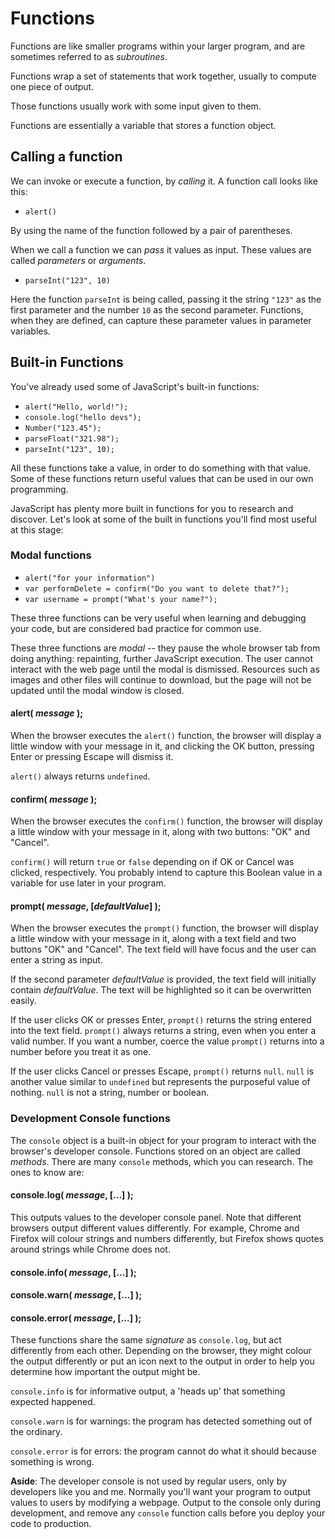 # Functions

<!--  SY 27/1/15
 you may well get into these points in later chapters, but these  have spring to mind while I'm reading this for the first time
 
naming conventions ? 
Why do we write functions?
When do we use them?
Where do we write them?
How does our web page get hold of them?
What is a parameter, or an argument, and when should we use each term?
What is "return" and how do we use it?  - 

A very good coding mate who used to come along to the PHP group we had here years ago described his functions as "storing his genius". 
He said he used to go into an almost trance like state while writing them, usually late at night, then in the morning be quite surprised by how clever he had been.

We should also strongly emphasise the absolute necessity of good clear naming conventions (self-commenting identifiers) and of commenting all except the simplest and clearly named functions with
a) the overall picture
b) the parameters that are requires
3) what is returned

I also insist that the students write their pseudocode in comments above any function they are working on - they can eliminate them when everything is perfect - but their comments should make the intention of the function perfectly clear
so that all that any other programmer has to do is read the comment and confirm that the code does what is intended.  They should never have to work it out for themselves.
Excessive commenting is discouraged, and comments should only appear inside a function to clarify - and then preferably on the same line, tabbed over

I also like to point out that this is how programmers improve their code. They can produce a function that does something, and then improve on it without having to re-write any of the code that calls it.  
EG I provide them with an adequate example of, eg a checkEmail(), then challenge them to apply kaizen until they are happy with it, to encourage them to find their own best practices.  
Perhaps you could provide an example of this process.

-->


Functions are like smaller programs within your larger program, and are sometimes referred to as *subroutines*.

Functions wrap a set of statements that work together, usually to compute one piece of output.

Those functions usually work with some input given to them.

Functions are essentially a variable that stores a function object.

## Calling a function

We can invoke or execute a function, by *calling* it. A function call looks like this:

* `alert()`

By using the name of the function followed by a pair of parentheses.

When we call a function we can *pass* it values as input. These values are called *parameters* or *arguments*.

* `parseInt("123", 10)`

Here the function `parseInt` is being called, passing it the string `"123"` as the first parameter and the number `10` as the second parameter. Functions, when they are defined, can capture these parameter values in parameter variables.

## Built-in Functions

You've already used some of JavaScript's built-in functions:

* `alert("Hello, world!");`
* `console.log("hello devs");`
* `Number("123.45");`
* `parseFloat("321.98");`
* `parseInt("123", 10);`

All these functions take a value, in order to do something with that value. Some of these functions return useful values that can be used in our own programming.

JavaScript has plenty more built in functions for you to research and discover. Let's look at some of the built in functions you'll find most useful at this stage:

### Modal functions

* `alert("for your information")`
* `var performDelete = confirm("Do you want to delete that?");`
* `var username = prompt("What's your name?");`

These three functions can be very useful when learning and debugging your code, but are considered bad practice for common use.

These three functions are *modal* -- they pause the whole browser tab from doing anything: repainting, further JavaScript execution. The user cannot interact with the web page until the modal is dismissed. Resources such as images and other files will continue to download, but the page will not be updated until the modal window is closed.

#### alert( *message* );

When the browser executes the `alert()` function, the browser will display a little window with your message in it, and clicking the OK button, pressing Enter or pressing Escape will dismiss it.

`alert()` always returns `undefined`.

#### confirm( *message* );

When the browser executes the `confirm()` function, the browser will display a little window with your message in it, along with two buttons: "OK" and "Cancel".

`confirm()` will return `true` or `false` depending on if OK or Cancel was clicked, respectively. You probably intend to capture this Boolean value in a variable for use later in your program.

#### prompt( *message*, [*defaultValue*] );

When the browser executes the `prompt()` function, the browser will display a little window with your message in it, along with a text field and two buttons "OK" and "Cancel". The text field will have focus and the user can enter a string as input.

If the second parameter *defaultValue* is provided, the text field will initially contain *defaultValue*. The text will be highlighted so it can be overwritten easily.

If the user clicks OK or presses Enter, `prompt()` returns the string entered into the text field. `prompt()` always returns a string, even when you enter a valid number. If you want a number, coerce the value `prompt()` returns into a number before you treat it as one.

If the user clicks Cancel or presses Escape, `prompt()` returns `null`. `null` is another value similar to `undefined` but represents the purposeful value of nothing. `null` is not a string, number or boolean.

### Development Console functions

The `console` object is a built-in object for your program to interact with the browser's developer console. Functions stored on an object are called *methods*. There are many `console` methods, which you can research. The ones to know are:

#### console.log( *message*, [...] );

This outputs values to the developer console panel. Note that different browsers output different values differently. For example, Chrome and Firefox will colour strings and numbers differently, but Firefox shows quotes around strings while Chrome does not.
<!--   SY 27/1/15
I've never used these - thanks
  
-->
#### console.info( *message*, [...] );
#### console.warn( *message*, [...] );
#### console.error( *message*, [...] );

These functions share the same *signature* as `console.log`, but act differently from each other. Depending on the browser, they might colour the output differently or put an icon next to the output in order to help you determine how important the output might be.

`console.info` is for informative output, a 'heads up' that something expected happened.

`console.warn` is for warnings: the program has detected something out of the ordinary.

`console.error` is for errors: the program cannot do what it should because something is wrong.

**Aside**: The developer console is not used by regular users, only by developers like you and me. Normally you'll want your program to output values to users by modifying a webpage. Output to the console only during development, and remove any `console` function calls before you deploy your code to production.
